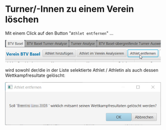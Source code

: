 # Turner/-Innen zu einem Verein löschen

Mit einem Click auf den Button "`Athlet entfernen`" ...

![](<../assets/turner-loeschen.png>)

wird sowohl der/die in der Liste selektierte Athlet / Athletin als auch dessen Wettkampfresultate gelöscht:

![](<../assets/turner-loeschen-sicherheitsabfrage.png>)
